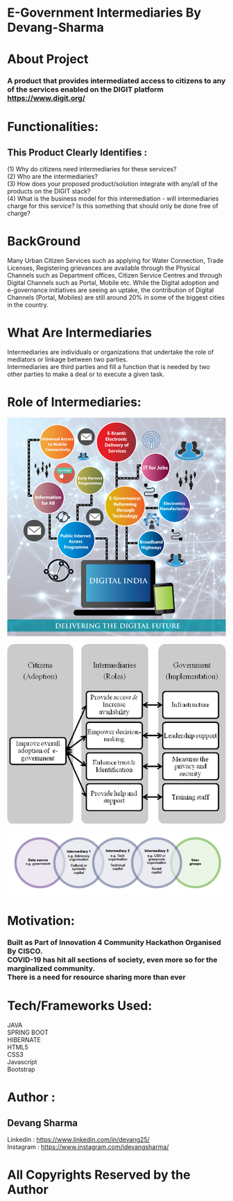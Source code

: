 # E-Government Intermediaries By Devang-Sharma


# About Project
### A product that provides intermediated access to citizens to any of the services enabled on the DIGIT platform https://www.digit.org/


# Functionalities:
## This Product Clearly Identifies :
(1) Why do citizens need intermediaries for these services? <br>
(2) Who are the intermediaries? <br>
(3) How does your proposed product/solution integrate with any/all of the products on the DIGIT stack? <br>
(4) What is the business model for this intermediation - will intermediaries charge for this service? Is this something that should only be done free of charge? <br>

# BackGround

Many Urban Citizen Services such as applying for Water Connection, Trade Licenses, Registering grievances are available through the Physical Channels such as Department offices, Citizen Service Centres and through Digital Channels such as Portal, Mobile etc. While the Digital adoption and e-governance initiatives are seeing an uptake, the contribution of Digital Channels (Portal, Mobiles) are still around 20% in some of the biggest cities in the country.

# What Are Intermediaries

Intermediaries are individuals or organizations that undertake the role of mediators or linkage between two parties. <br>
Intermediaries are third parties and fill a function that is needed by two other parties to make a deal or to execute a given task.

# Role of Intermediaries:

![Screenshot](https://github.com/Devang-25/E-Government-Intermediaries-By-Devang-Sharma/blob/main/Images/Digital%20India.png)

![Screenshot](https://github.com/Devang-25/E-Government-Intermediaries-By-Devang-Sharma/blob/main/Images/Role%20of%20Intermediaries-1.png)

![Screenshot](https://github.com/Devang-25/E-Government-Intermediaries-By-Devang-Sharma/blob/main/Images/Intermediaries-Model.jpg)

# Motivation: 

### Built as Part of Innovation 4 Community Hackathon Organised By CISCO.<br>COVID-19 has hit all sections of society, even more so for the marginalized community.<br>There is a need for resource sharing more than ever

# Tech/Frameworks Used:
 JAVA <br>
SPRING BOOT <br>
HIBERNATE <br> 
HTML5 <br>
CSS3 <br>
Javascript <br>
Bootstrap <br>



# Author :
## Devang Sharma
Linkedin : https://www.linkedin.com/in/devang25/ <br>
Instagram : https://www.instagram.com/idevangsharma/

# All Copyrights Reserved by the Author



